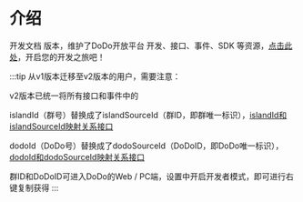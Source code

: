 # 介绍

开发文档 <Badge type="warning" text="v2" vertical="middle" /> 版本，维护了DoDo开放平台 开发、接口、事件、SDK 等资源，[点击此处](./start/development.md)，开启您的开发之旅吧！

:::tip
从v1版本迁移至v2版本的用户，需要注意：

v2版本已统一将所有接口和事件中的

islandId（群号）替换成了islandSourceId（群ID，即群唯一标识），[islandId和islandSourceId映射关系接口](./api/island.md#获取群列表)

dodoId（DoDo号）替换成了dodoSourceId（DoDoID，即DoDo唯一标识），[dodoId和dodoSourceId映射关系接口](./api/member.md#获取成员dodoid映射列表)

群ID和DoDoID可进入DoDo的Web / PC端，设置中开启开发者模式，即可进行右键复制获得
:::
